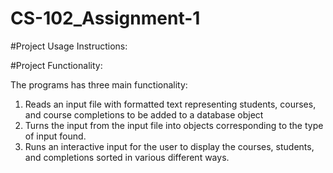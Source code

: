 # CS-102_Assignment-1

#Project Usage Instructions:



#Project Functionality:

The programs has three main functionality:
1. Reads an input file with formatted text representing students, courses, and course completions to be added to a database object
2. Turns the input from the input file into objects corresponding to the type of input found. 
3. Runs an interactive input for the user to display the courses, students, and completions sorted in various different ways. 
#
#
#
#
#
#